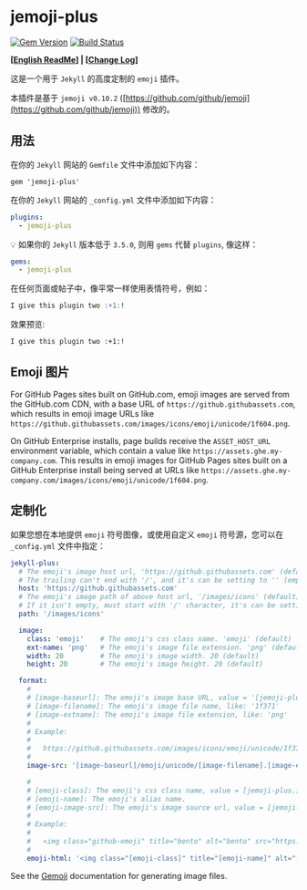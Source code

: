 # jemoji-plus

[![Gem Version](https://badge.fury.io/rb/jemoji.svg)](http://badge.fury.io/rb/jemoji)
[![Build Status](https://travis-ci.org/jekyll/jemoji.svg?branch=master)](https://travis-ci.org/jekyll/jemoji)

**[[English ReadMe](https://github.com/shines77/jemoji-plus/blob/master/README.md)] | [[Change Log](https://github.com/shines77/jemoji-plus/blob/master/CHANGELOG.md)]**

这是一个用于 `Jekyll` 的高度定制的 `emoji` 插件。

本插件是基于 `jemoji v0.10.2` ([https://github.com/github/jemoji](https://github.com/github/jemoji)) 修改的。

## 用法

在你的 `Jekyll` 网站的 `Gemfile` 文件中添加如下内容：

```
gem 'jemoji-plus'
```

在你的 `Jekyll` 网站的 `_config.yml` 文件中添加如下内容：

```yml
plugins:
  - jemoji-plus
```

💡 如果你的 `Jekyll` 版本低于 `3.5.0`, 则用 `gems` 代替 `plugins`, 像这样：

```yml
gems:
  - jemoji-plus
```

在任何页面或帖子中，像平常一样使用表情符号，例如：

```markdown
I give this plugin two :+1:!
```

效果预览:

`I give this plugin two :+1:!`

## Emoji 图片

For GitHub Pages sites built on GitHub.com, emoji images are served from the GitHub.com CDN, with a base URL of `https://github.githubassets.com`, which results in emoji image URLs like `https://github.githubassets.com/images/icons/emoji/unicode/1f604.png`.

On GitHub Enterprise installs, page builds receive the `ASSET_HOST_URL` environment variable, which contain a value like `https://assets.ghe.my-company.com`. This results in emoji images for GitHub Pages sites built on a GitHub Enterprise install being served at URLs like `https://assets.ghe.my-company.com/images/icons/emoji/unicode/1f604.png`.

## 定制化

如果您想在本地提供 `emoji` 符号图像，或使用自定义 `emoji` 符号源，您可以在 `_config.yml` 文件中指定：

```yml
jekyll-plus:
  # The emoji's image host url, 'https://github.githubassets.com' (default).
  # The trailing can't end with '/', and it's can be setting to '' (empty string).
  host: 'https://github.githubassets.com'
  # The emoji's image path of above host url, '/images/icons' (default).
  # If it isn't empty, must start with '/' character, it's can be setting to '' (empty string).
  path: '/images/icons'

  image:
    class: 'emoji'    # The emoji's css class name. 'emoji' (default)
    ext-name: 'png'   # The emoji's image file extension. 'png' (default), 'jpg', 'jpeg', 'svg'
    width: 20         # The emoji's image width. 20 (default)
    height: 20        # The emoji's image height. 20 (default)

  format:
    #
    # [image-baseurl]: The emoji's image base URL, value = '[jemoji-plus.host][jemoji-plus.path]'
    # [image-filename]: The emoji's image file name, like: '1f371'
    # [image-extname]: The emoji's image file extension, like: 'png'
    #
    # Example:
    #
    #   https://github.githubassets.com/images/icons/emoji/unicode/1f371.png?v8
    #
    image-src: '[image-baseurl]/emoji/unicode/[image-filename].[image-extname]?v8'

    #
    # [emoji-class]: The emoji's css class name, value = [jemoji-plus.image.class]
    # [emoji-name]: The emoji's alias name.
    # [emoji-image-src]: The emoji's image source url, value = [jemoji-plus.format.image-src]
    #
    # Example:
    #
    #   <img class="github-emoji" title="bento" alt="bento" src="https://github.githubassets.com/images/icons/emoji/unicode/1f371.png?v8" width="20" height="20" />
    #
    emoji-html: '<img class="[emoji-class]" title="[emoji-name]" alt="[emoji-name]" src="[emoji-image-src]" width="[emoji-width]" height="[emoji-height] />'
```

See the [Gemoji](https://github.com/github/gemoji) documentation for generating image files.

